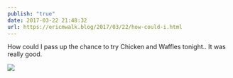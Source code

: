 ```yaml
---
publish: "true"
date: 2017-03-22 21:48:32
url: https://ericmwalk.blog/2017/03/22/how-could-i.html
---
```


How could I pass up the chance to try Chicken and Waffles tonight.. It was really good.

![](https://ericmwalk.blog/uploads/2022/53545bfbc5.jpg)